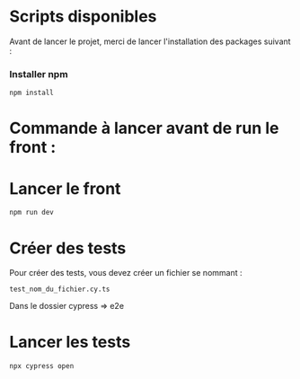 # Scripts disponibles

Avant de lancer le projet, merci de lancer l'installation des packages suivant :

### Installer npm

```
npm install
```
# Commande à lancer avant de run le front :
# Lancer le front
```
npm run dev 
```

# Créer des tests
Pour créer des tests, vous devez créer un fichier se nommant :
```
test_nom_du_fichier.cy.ts
```

Dans le dossier cypress => e2e

# Lancer les tests
```
npx cypress open
```
